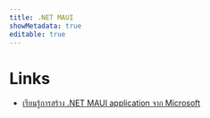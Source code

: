 ```yaml
---
title: .NET MAUI
showMetadata: true
editable: true
---
```


# Links
* [เรียนรู้การสร้าง .NET MAUI application จาก Microsoft](https://learn.microsoft.com/en-us/training/paths/build-apps-with-dotnet-maui/)
